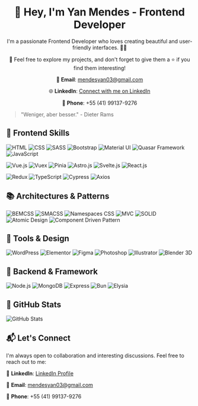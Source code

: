 <div align="center">
  <h1>👋 Hey, I'm Yan Mendes - Frontend Developer</h1>
  <p>I'm a passionate Frontend Developer who loves creating beautiful and user-friendly interfaces. 👨‍💻</p>
  <p>🌟 Feel free to explore my projects, and don't forget to give them a ⭐ if you find them interesting!</p>
  
  📧 **Email**: [mendesyan03@gmail.com](mailto:mendesyan03@gmail.com)

  🌐 **LinkedIn**: [Connect with me on LinkedIn](https://www.linkedin.com/in/yan-mendes-47903619b)

  📱 **Phone**: +55 (41) 99137-9276
</div>

> "Weniger, aber besser." - Dieter Rams

## 🚀 Frontend Skills

![HTML](https://img.shields.io/badge/HTML-E34F26?style=flat-square&logo=html5&logoColor=white)
![CSS](https://img.shields.io/badge/CSS-1572B6?style=flat-square&logo=css3&logoColor=white)
![SASS](https://img.shields.io/badge/SASS-CC6699?style=flat-square&logo=sass&logoColor=white)
![Bootstrap](https://img.shields.io/badge/Bootstrap-7952B3?style=flat-square&logo=bootstrap&logoColor=white)
![Material UI](https://img.shields.io/badge/Material%20UI-0081CB?style=flat-square&logo=material-ui&logoColor=white)
![Quasar Framework](https://img.shields.io/badge/Quasar-1976D2?style=flat-square)
![JavaScript](https://img.shields.io/badge/JavaScript-F7DF1E?style=flat-square&logo=javascript&logoColor=black)

![Vue.js](https://img.shields.io/badge/Vue.js-4FC08D?style=flat-square&logo=vue.js&logoColor=white)
![Vuex](https://img.shields.io/badge/Vuex-34495E?style=flat-square)
![Pinia](https://img.shields.io/badge/Pinia-2C3E50?style=flat-square)
![Astro.js](https://img.shields.io/badge/Astro-000000?style=flat-square)
![Svelte.js](https://img.shields.io/badge/Svelte-FF3E00?style=flat-square&logo=svelte&logoColor=white)
![React.js](https://img.shields.io/badge/React-61DAFB?style=flat-square&logo=react&logoColor=black)

![Redux](https://img.shields.io/badge/Redux-764ABC?style=flat-square)
![TypeScript](https://img.shields.io/badge/TypeScript-3178C6?style=flat-square&logo=typescript&logoColor=white)
![Cypress](https://img.shields.io/badge/Cypress-17202C?style=flat-square)
![Axios](https://img.shields.io/badge/Axios-0097E6?style=flat-square)

## 📚 Architectures & Patterns

![BEMCSS](https://img.shields.io/badge/BEMCSS-357D34?style=flat-square)
![SMACSS](https://img.shields.io/badge/SMACSS-2F3539?style=flat-square)
![Namespaces CSS](https://img.shields.io/badge/Namespaces_CSS-9B59B6?style=flat-square)
![MVC](https://img.shields.io/badge/MVC-F1C40F?style=flat-square)
![SOLID](https://img.shields.io/badge/SOLID-2E86C1?style=flat-square)
![Atomic Design](https://img.shields.io/badge/Atomic_Design-FF3838?style=flat-square)
![Component Driven Pattern](https://img.shields.io/badge/Component_Driven-FFDD67?style=flat-square)

## 🎨 Tools & Design

![WordPress](https://img.shields.io/badge/WordPress-21759B?style=flat-square&logo=wordpress&logoColor=white)
![Elementor](https://img.shields.io/badge/Elementor-00A0D8?style=flat-square)
![Figma](https://img.shields.io/badge/Figma-F24E1E?style=flat-square&logo=figma&logoColor=white)
![Photoshop](https://img.shields.io/badge/Photoshop-31A8FF?style=flat-square&logo=adobe-photoshop&logoColor=white)
![Illustrator](https://img.shields.io/badge/Illustrator-FF9A00?style=flat-square&logo=adobe-illustrator&logoColor=white)
![Blender 3D](https://img.shields.io/badge/Blender-232F3E?style=flat-square)

## 🏰 Backend & Framework

![Node.js](https://img.shields.io/badge/Node.js-339933?style=flat-square&logo=node.js&logoColor=white)
![MongoDB](https://img.shields.io/badge/MongoDB-47A248?style=flat-square&logo=mongodb&logoColor=white)
![Express](https://img.shields.io/badge/Express-000000?style=flat-square)
![Bun](https://img.shields.io/badge/Bun-69FFD1?style=flat-square)
![Elysia](https://img.shields.io/badge/Elysia-4D26A7?style=flat-square)

## 🌟 GitHub Stats

![GitHub Stats](https://github-readme-stats.vercel.app/api?username=xnayan00&show_icons=true&theme=radical)

## 📬 Let's Connect

I'm always open to collaboration and interesting discussions. Feel free to reach out to me:

🚀 **LinkedIn**: [LinkedIn Profile](https://www.linkedin.com/in/yan-mendes-47903619b)

🚀 **Email**: [mendesyan03@gmail.com](mailto:mendesyan03@gmail.com)

📱 **Phone**: +55 (41) 99137-9276
